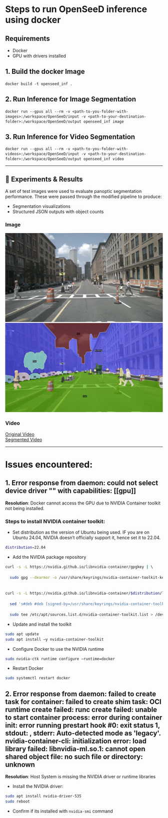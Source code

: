 # Steps to run OpenSeeD inference using docker
## Requirements
- Docker
- GPU with drivers installed

## 1. Build the docker Image
```
docker build -t openseed_inf .
```

## 2. Run Inference for Image Segmentation
```
docker run --gpus all --rm -v <path-to-you-folder-with-images>:/workspace/OpenSeeD/input -v <path-to-your-destination-folder>:/workspace/OpenSeeD/output openseed_inf image
```

## 3. Run Inference for Video Segmentation
```
docker run --gpus all --rm -v <path-to-you-folder-with-videos>:/workspace/OpenSeeD/input -v <path-to-your-destination-folder>:/workspace/OpenSeeD/output openseed_inf video
```
---

## 🧪 Experiments & Results

A set of test images were used to evaluate panoptic segmentation performance. These were passed through the modified pipeline to produce:

- Segmentation visualizations
- Structured JSON outputs with object counts

### Image

![Original](images/input/sample09.jpg)
![Segmented](images/results/sample09.jpg)

### Video

[Original Video](images/input/20150407_1657_56391_HR_H264.avi)  
[Segmented Video](images/results/20150407_1657_56391_HR_H264_segmented.mp4)

---

# Issues encountered:
## 1. Error response from daemon: could not select device driver "" with capabilities: [[gpu]] 
**Resolution**: Docker cannot access the GPU due to NVIDIA Container toolkit not being installed. 

### Steps to install NVIDIA container toolkit: 

- Set distribution as the version of Ubuntu being used. IF you are on Ubuntu 24.04, NVIDIA doesn’t officially support it, hence set it to 22.04.
```bash
distribution=22.04
```
- Add the NVIDIA package repository
```bash
curl -s -L https://nvidia.github.io/libnvidia-container/gpgkey | \ 

  sudo gpg --dearmor -o /usr/share/keyrings/nvidia-container-toolkit-keyring.gpg 
  

curl -s -L https://nvidia.github.io/libnvidia-container/$distribution/libnvidia-container.list | \ 

  sed 's#deb #deb [signed-by=/usr/share/keyrings/nvidia-container-toolkit-keyring.gpg] #' | \ 

  sudo tee /etc/apt/sources.list.d/nvidia-container-toolkit.list > /dev/null 
```

- Update and install the toolkit
```bash
sudo apt update 
sudo apt install –y nvidia-container-toolkit 
```

- Configure Docker to use the NVIDIA runtime 
```bash
sudo nvidia-ctk runtime configure –runtime=docker 
```

- Restart Docker 
```bash
sudo systemctl restart docker
```

## 2. Error response from daemon: failed to create task for container: failed to create shim task: OCI runtime create failed: runc create failed: unable to start container process: error during container init: error running prestart hook #0: exit status 1, stdout: , stderr: Auto-detected mode as 'legacy'. nvidia-container-cli: initialization error: load library failed: libnvidia-ml.so.1: cannot open shared object file: no such file or directory: unknown 
**Resolution**: Host System is missing the NVIDIA driver or runtime libraries 

- Install the NVIDIA driver: 
```bash
sudo apt install nvidia-driver-535
sudo reboot 
```

- Confirm if its installed with `nvidia-smi` command 
